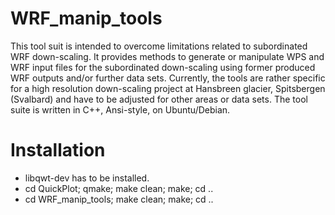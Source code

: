 WRF_manip_tools
===============

This tool suit is intended to overcome limitations related to subordinated WRF down-scaling. It provides methods to generate or manipulate WPS and WRF input files for the subordinated down-scaling using former produced WRF outputs and/or further data sets. Currently, the tools are rather specific for a high resolution down-scaling project at Hansbreen glacier, Spitsbergen (Svalbard) and have to be adjusted for other areas or data sets. The tool suite is written in C++, Ansi-style, on Ubuntu/Debian.

Installation
============
* libqwt-dev has to be installed.
* cd QuickPlot; qmake; make clean; make; cd ..
* cd WRF_manip_tools; make clean; make; cd ..
